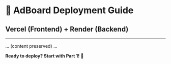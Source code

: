# 🚀 AdBoard Deployment Guide
## Vercel (Frontend) + Render (Backend)

---

... (content preserved) ...

**Ready to deploy? Start with Part 1!** 🚀
